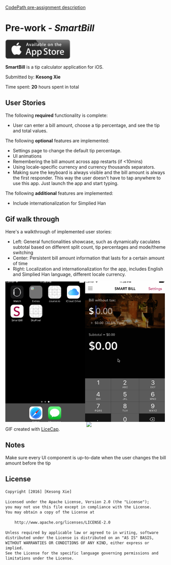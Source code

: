 <a href="https://courses.codepath.com/snippets/ios_university/prework_university.md" target="_blank">CodePath pre-assignment description</a>

# Pre-work - *SmartBill*

<a href="https://itunes.apple.com/us/app/id1182292662"><img src="https://github.com/kesongxie/SmartBill/blob/master/SmartBill/Gif/imgres.jpg" height="60"></a>

**SmartBill** is a tip calculator application for iOS.

Submitted by: **Kesong Xie**

Time spent: **20** hours spent in total

## User Stories

The following **required** functionality is complete:
* User can enter a bill amount, choose a tip percentage, and see the tip and total values.

The following **optional** features are implemented:
* Settings page to change the default tip percentage.
* UI animations
* Remembering the bill amount across app restarts (if <10mins)
* Using locale-specific currency and currency thousands separators.
* Making sure the keyboard is always visible and the bill amount is always the first responder. This way the user doesn't have to tap anywhere to use this app. Just launch the app and start typing.

The following **additional** features are implemented:

- Include internationalization for Simplied Han


## Gif walk through
Here's a walkthrough of implemented user stories:

<ul>
<li>
Left: General functionalities showcase, such as dynamically caculates subtotal based on different split count, tip percentages and mode/theme switching
</li>
<li>
Center: Persistent bill amount information that lasts for a certain amount of time
</li>
<li>
Right: Localization and internationalization for the app, includes English and Simplied Han language, different locale currency.
</li>
</ul>
<p align="left">
  <img align="left" src="https://github.com/kesongxie/SmartBill/blob/master/SmartBill/Gif/Part-one.gif" width="250"/>
  <img align="center" src="https://github.com/kesongxie/SmartBill/blob/master/SmartBill/Gif/Part-two.gif" width="250"/>
  <img align="right" src="https://github.com/kesongxie/SmartBill/blob/master/SmartBill/Gif/Part-three.gif" width="250"/>
</p>

GIF created with [LiceCap](http://www.cockos.com/licecap/).

## Notes
Make sure every UI component is up-to-date when the user changes the bill amount before the tip

## License

    Copyright [2016] [Kesong Xie]

    Licensed under the Apache License, Version 2.0 (the "License");
    you may not use this file except in compliance with the License.
    You may obtain a copy of the License at

        http://www.apache.org/licenses/LICENSE-2.0

    Unless required by applicable law or agreed to in writing, software
    distributed under the License is distributed on an "AS IS" BASIS,
    WITHOUT WARRANTIES OR CONDITIONS OF ANY KIND, either express or implied.
    See the License for the specific language governing permissions and
    limitations under the License.
